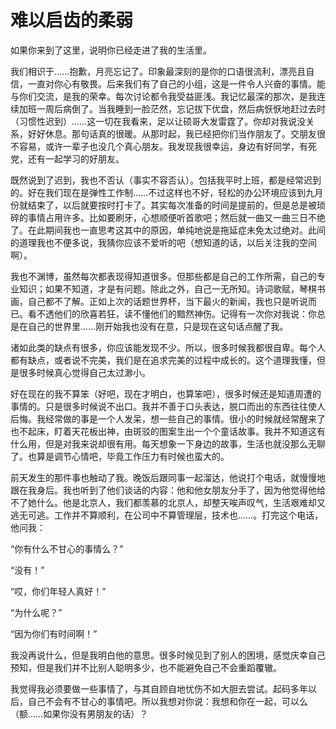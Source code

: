 # 难以启齿的柔弱

如果你来到了这里，说明你已经走进了我的生活里。

我们相识于……抱歉，月亮忘记了。印象最深刻的是你的口语很流利，漂亮且自信，一直对你心有敬畏。后来我们有了自己的小组，这是一件令人兴奋的事情。能与你们交流，是我的荣幸。每次讨论都令我受益匪浅。我记忆最深的那次，是我连续加班一周后病倒了。当我睡到一脸茫然，忘记拔下优盘，然后病恹恹地赶过去时（习惯性迟到）……这一切在我看来，足以让硕哥大发雷霆了。你却对我说没关系，好好休息。那句话真的很暖。从那时起，我已经把你们当作朋友了。交朋友很不容易，或许一辈子也没几个真心朋友。我发现我很幸运，身边有好同学，有死党，还有一起学习的好朋友。

既然说到了迟到，我也不否认（事实不容否认）。包括我平时上班，都是经常迟到的。好在我们现在是弹性工作制……不过这样也不好，轻松的办公环境应该到九月份就结束了，以后就要按时打卡了。其实每次准备的时间是提前的，但是总是被琐碎的事情占用许多。比如要刷牙，心想顺便听首歌吧；然后就一曲又一曲三日不绝了。在此期间我也一直思考这其中的原因，单纯地说是拖延症未免太过绝对。此间的道理我也不便多说，我猜你应该不爱听的吧（想知道的话，以后关注我的空间啊）。

我也不渊博，虽然每次都表现得知道很多。但那些都是自己的工作所需，自己的专业知识；如果不知道，才是有问题。除此之外，自己一无所知。诗词歌赋，琴棋书画，自己都不了解。正如上次的话题世界杯，当下最火的新闻，我也只是听说而已。看不透他们的欣喜若狂，读不懂他们的黯然神伤。记得有一次你对我说：你总是在自己的世界里……刚开始我也没有在意，只是现在这句话点醒了我。

诸如此类的缺点有很多，你应该能发现不少。所以，很多时候我都很自卑。每个人都有缺点，或者说不完美，我们是在追求完美的过程中成长的。这个道理我懂，但是很多时候真心觉得自己太过渺小。

好在现在的我不算笨（好吧，现在才明白，也算笨吧），很多时候还是知道周遭的事情的。只是很多时候说不出口。我并不善于口头表达，脱口而出的东西往往使人后悔。我经常做的事是一个人发呆，想一些自己的事情。很小的时候就经常醒来了也不起床，盯着天花板出神，由斑驳的图案生出一个个童话故事。我并不知道这有什么用，但是对我来说却很有用。每天想象一下身边的故事，生活也就没那么无聊了。也算是调节心情吧，毕竟工作压力有时候也蛮大的。

前天发生的那件事也触动了我。晚饭后跟同事一起溜达，他说打个电话，就慢慢地跟在我身后。我也听到了他们谈话的内容：他和他女朋友分手了，因为他觉得他给不了她什么。他是北京人，我们都羡慕的北京人，却整天唉声叹气，生活艰难却又逃无可逃。工作并不算顺利，在公司中不算管理层，技术也……。打完这个电话，他问我：

“你有什么不甘心的事情么？”

“没有！”

“哎，你们年轻人真好！”

“为什么呢？”

“因为你们有时间啊！”

我没再说什么，但是我明白他的意思。很多时候见到了别人的困境，感觉庆幸自己预知，但是我们并不比别人聪明多少，也不能避免自己不会重蹈覆辙。

我觉得我必须要做一些事情了，与其自顾自地忧伤不如大胆去尝试。起码多年以后，自己不会有不甘心的事情吧。所以我想对你说：我想和你在一起，可以么（额……如果你没有男朋友的话）？

